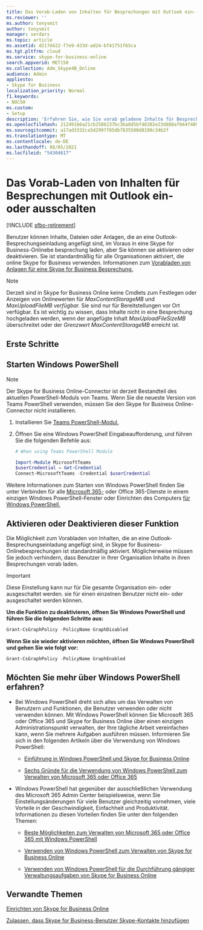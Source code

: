 ```yaml
---
title: Das Vorab-Laden von Inhalten für Besprechungen mit Outlook ein- oder ausschalten
ms.reviewer: ''
ms.author: tonysmit
author: tonysmit
manager: serdars
ms.topic: article
ms.assetid: d217d422-f7e9-433d-ad24-bf41751f65ca
ms.tgt.pltfrm: cloud
ms.service: skype-for-business-online
search.appverid: MET150
ms.collection: Adm_Skype4B_Online
audience: Admin
appliesto:
- Skype for Business
localization_priority: Normal
f1.keywords:
- NOCSH
ms.custom:
- Setup
description: 'Erfahren Sie, wie Sie vorab geladene Inhalte für Besprechungen Skype for Business mithilfe von Dateien oder Anlagen in einer Besprechungseinladung Outlook aktivieren oder deaktivieren. '
ms.openlocfilehash: 212491b6a21cb2586237bc3ba8d5bf48382e23d888af044f40908b73ff0fbc9c
ms.sourcegitcommit: a17ad3332ca5d2997f85db7835500d8190c34b2f
ms.translationtype: MT
ms.contentlocale: de-DE
ms.lasthandoff: 08/05/2021
ms.locfileid: "54304617"
---
```

# <a name="turn-on-or-off-allowing-content-to-be-preloaded-for-meetings-using-outlook"></a>Das Vorab-Laden von Inhalten für Besprechungen mit Outlook ein- oder ausschalten

[!INCLUDE [sfbo-retirement](../../Hub/includes/sfbo-retirement.md)]

Benutzer können Inhalte, Dateien oder Anlagen, die an eine Outlook-Besprechungseinladung angefügt sind, im Voraus in eine Skype for Business-Onlinebe besprechung laden, aber Sie können sie aktivieren oder deaktivieren. Sie ist standardmäßig für alle Organisationen aktiviert, die online Skype for Business verwenden. Informationen zum [Vorabladen von Anlagen für eine Skype for Business Besprechung.](https://support.office.com/article/fd3d9f9d-b448-4754-b813-02e49393f251)
  
> [!NOTE]
> Derzeit sind in Skype for Business Online keine Cmdlets zum Festlegen oder Anzeigen von Onlinewerten für _MaxContentStorageMB_ und _MaxUploadFileMB verfügbar._ Sie sind nur für Bereitstellungen vor Ort verfügbar. Es ist wichtig zu wissen, dass Inhalte nicht in eine Besprechung hochgeladen werden, wenn der angefügte Inhalt  _MaxUploadFileSizeMB_ überschreitet oder der _Grenzwert MaxContentStorageMB_ erreicht ist.
  
## <a name="to-get-you-started"></a>Erste Schritte

## <a name="start-windows-powershell"></a>Starten Windows PowerShell

> [!NOTE]
> Der Skype for Business Online-Connector ist derzeit Bestandteil des aktuellen PowerShell-Moduls von Teams. Wenn Sie die neueste Version von Teams PowerShell verwenden, müssen Sie den Skype for Business Online-Connector nicht installieren.
1. Installieren Sie [Teams PowerShell-Modul.](/microsoftteams/teams-powershell-install)
    
2. Öffnen Sie eine Windows PowerShell Eingabeaufforderung, und führen Sie die folgenden Befehle aus: 

   ```powershell
   # When using Teams PowerShell Module

   Import-Module MicrosoftTeams
   $userCredential = Get-Credential
   Connect-MicrosoftTeams -Credential $userCredential
   ```

Weitere Informationen zum Starten von Windows PowerShell finden Sie unter Verbinden für alle [Microsoft 365-](/microsoft-365/enterprise/connect-to-all-microsoft-365-services-in-a-single-windows-powershell-window) oder Office 365-Dienste in einem einzigen Windows PowerShell-Fenster oder Einrichten des Computers [für Windows PowerShell.](../set-up-your-computer-for-windows-powershell/set-up-your-computer-for-windows-powershell.md)
  
## <a name="turning-it-on-or-off"></a>Aktivieren oder Deaktivieren dieser Funktion

Die Möglichkeit zum Vorabladen von Inhalten, die an eine Outlook-Besprechungseinladung angefügt sind, in Skype for Business-Onlinebesprechungen ist standardmäßig aktiviert. Möglicherweise müssen Sie jedoch verhindern, dass Benutzer in Ihrer Organisation Inhalte in ihren Besprechungen vorab laden.
  
> [!IMPORTANT]
> Diese Einstellung kann nur für Die gesamte Organisation ein- oder ausgeschaltet werden. sie für einen einzelnen Benutzer nicht ein- oder ausgeschaltet werden können. 
  
 **Um die Funktion zu deaktivieren, öffnen Sie Windows PowerShell und führen Sie die folgenden Schritte aus:**
  
```PowerShell
Grant-CsGraphPolicy -PolicyName GraphDisabled 
```

 **Wenn Sie sie wieder aktivieren möchten, öffnen Sie Windows PowerShell und gehen Sie wie folgt vor:**
  
```PowerShell
Grant-CsGraphPolicy -PolicyName GraphEnabled 
```

## <a name="want-to-know-more-about-windows-powershell"></a>Möchten Sie mehr über Windows PowerShell erfahren?

- Bei Windows PowerShell dreht sich alles um das Verwalten von Benutzern und Funktionen, die Benutzer verwenden oder nicht verwenden können. Mit Windows PowerShell können Sie Microsoft 365 oder Office 365 und Skype for Business Online über einen einzigen Administrationspunkt verwalten, der Ihre tägliche Arbeit vereinfachen kann, wenn Sie mehrere Aufgaben ausführen müssen. Informieren Sie sich in den folgenden Artikeln über die Verwendung von Windows PowerShell:
    
  - [Einführung in Windows PowerShell und Skype for Business Online](../set-up-your-computer-for-windows-powershell/set-up-your-computer-for-windows-powershell.md)
    
  - [Sechs Gründe für die Verwendung von Windows PowerShell zum Verwalten von Microsoft 365 oder Office 365](/microsoft-365/enterprise/why-you-need-to-use-microsoft-365-powershell)
    
- Windows PowerShell hat gegenüber der ausschließlichen Verwendung des Microsoft 365 Admin Center beispielsweise, wenn Sie Einstellungsänderungen für viele Benutzer gleichzeitig vornehmen, viele Vorteile in der Geschwindigkeit, Einfachheit und Produktivität. Informationen zu diesen Vorteilen finden Sie unter den folgenden Themen:
    
  - [Beste Möglichkeiten zum Verwalten von Microsoft 365 oder Office 365 mit Windows PowerShell](/previous-versions//dn568025(v=technet.10))
    
  - [Verwenden von Windows PowerShell zum Verwalten von Skype for Business Online](../set-up-your-computer-for-windows-powershell/set-up-your-computer-for-windows-powershell.md)
    
  - [Verwenden von Windows PowerShell für die Durchführung gängiger Verwaltungsaufgaben von Skype for Business Online](../set-up-your-computer-for-windows-powershell/set-up-your-computer-for-windows-powershell.md)
    
## <a name="related-topics"></a>Verwandte Themen
[Einrichten von Skype for Business Online](set-up-skype-for-business-online.md)

[Zulassen, dass Skype for Business-Benutzer Skype-Kontakte hinzufügen](let-skype-for-business-users-add-skype-contacts.md)

  
